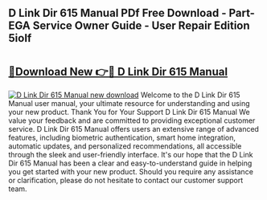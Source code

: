 ## D Link Dir 615 Manual PDf Free Download - Part-EGA Service Owner Guide - User Repair Edition 5ioIf

# <h2><a href="http://bc98960.oget.top/?id=D+Link+Dir+615+Manual">🔗Download New 👉🔴 D Link Dir 615 Manual</a></h2>

[![D Link Dir 615 Manual new download](https://i.imgur.com/5g1atiW.png)](http://bc98960.oget.top/?id=D+Link+Dir+615+Manual)
Welcome to the D Link Dir 615 Manual user manual, your ultimate resource for understanding and using your new product. Thank You for Your Support D Link Dir 615 Manual We value your feedback and are committed to providing exceptional customer service. D Link Dir 615 Manual offers users an extensive range of advanced features, including biometric authentication, smart home integration, automatic updates, and personalized recommendations, all accessible through the sleek and user-friendly interface. It's our hope that the D Link Dir 615 Manual has been a clear and easy-to-understand guide in helping you get started with your new product. Should you require any assistance or clarification, please do not hesitate to contact our customer support team.
